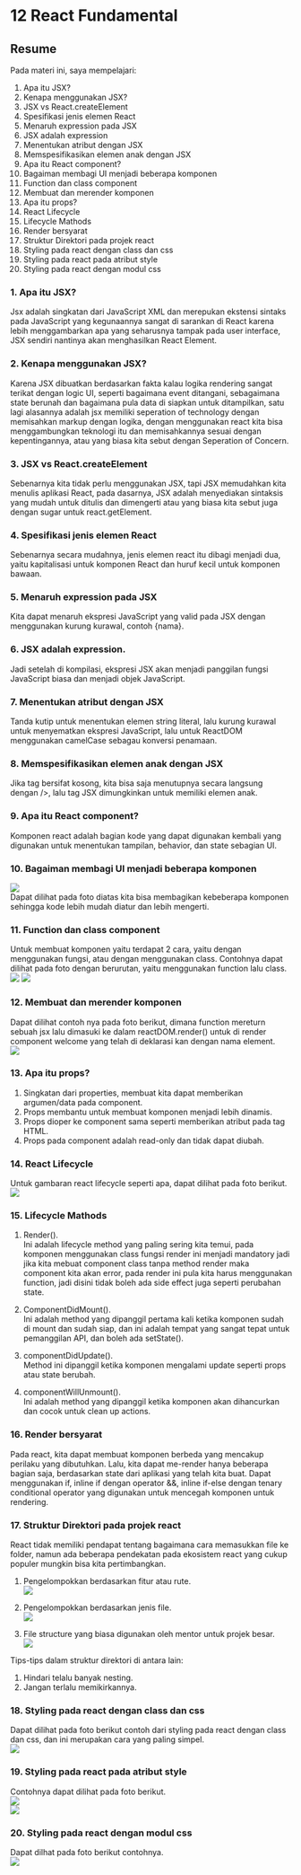# 12 React Fundamental
## Resume
Pada materi ini, saya mempelajari:
1. Apa itu JSX?
2. Kenapa menggunakan JSX?
3. JSX vs React.createElement
4. Spesifikasi jenis elemen React
5. Menaruh expression pada JSX
6. JSX adalah expression
7. Menentukan atribut dengan JSX
8. Memspesifikasikan elemen anak dengan JSX
9. Apa itu React component?
10. Bagaiman membagi UI menjadi beberapa komponen
11. Function dan class component
12. Membuat dan merender komponen
13. Apa itu props?
14. React Lifecycle
15. Lifecycle Mathods
16. Render bersyarat
17. Struktur Direktori pada projek react
18. Styling pada react dengan class dan css
19. Styling pada react pada atribut style
20. Styling pada react dengan modul css

### 1. Apa itu JSX?
Jsx adalah singkatan dari JavaScript XML dan merepukan ekstensi sintaks pada JavaScript yang kegunaannya sangat di sarankan di React karena lebih menggambarkan apa yang seharusnya tampak pada user interface, JSX sendiri nantinya akan menghasilkan React Element.

### 2. Kenapa menggunakan JSX?
Karena JSX dibuatkan berdasarkan fakta kalau logika rendering sangat terikat dengan logic UI, seperti bagaimana event ditangani, sebagaimana state berunah dan bagaimana pula data di siapkan untuk ditampilkan, satu lagi alasannya adalah jsx memiliki seperation of technology dengan memisahkan markup dengan logika, dengan menggunakan react kita bisa menggambungkan teknologi itu dan memisahkannya sesuai dengan kepentingannya, atau yang biasa kita sebut dengan Seperation of Concern.

### 3. JSX vs React.createElement
Sebenarnya kita tidak perlu menggunakan JSX, tapi JSX memudahkan kita menulis aplikasi React, pada dasarnya, JSX adalah menyediakan sintaksis yang mudah untuk ditulis dan dimengerti atau yang biasa kita sebut juga dengan sugar untuk react.getElement.

### 4. Spesifikasi jenis elemen React
Sebenarnya secara mudahnya, jenis elemen react itu dibagi menjadi dua, yaitu kapitalisasi untuk komponen React dan huruf kecil untuk komponen bawaan.

### 5. Menaruh expression pada JSX
Kita dapat menaruh ekspresi JavaScript yang valid pada JSX dengan menggunakan kurung kurawal, contoh {nama}.

### 6. JSX adalah expression.
Jadi setelah di kompilasi, ekspresi JSX akan menjadi panggilan fungsi JavaScript biasa dan menjadi objek JavaScript.

### 7. Menentukan atribut dengan JSX
Tanda kutip untuk menentukan elemen string literal, lalu kurung kurawal untuk menyematkan ekspresi JavaScript, lalu untuk ReactDOM menggunakan camelCase sebagau konversi penamaan.

### 8. Memspesifikasikan elemen anak dengan JSX
Jika tag bersifat kosong, kita bisa saja menutupnya secara langsung dengan />, lalu tag JSX dimungkinkan untuk memiliki elemen anak.

### 9. Apa itu React component?
Komponen react adalah bagian kode yang dapat digunakan kembali yang digunakan untuk menentukan tampilan, behavior, dan state sebagian UI.

### 10. Bagaiman membagi UI menjadi beberapa komponen
![](./screenshot/components.png)  
Dapat dilihat pada foto diatas kita bisa membagikan kebeberapa komponen sehingga kode lebih mudah diatur dan lebih mengerti.

### 11. Function dan class component
Untuk membuat komponen yaitu terdapat 2 cara, yaitu dengan menggunakan fungsi, atau dengan menggunakan class. Contohnya dapat dilihat pada foto dengan berurutan, yaitu menggunakan function lalu class.  
![](./screenshot/function_component.png)
![](./screenshot/class_component.png)  

### 12. Membuat dan merender komponen
Dapat dilihat contoh nya pada foto berikut, dimana function mereturn sebuah jsx lalu dimasuki ke dalam reactDOM.render() untuk di render component welcome yang telah di deklarasi kan dengan nama element.  
![](./screenshot/render_ex.png)

### 13. Apa itu props?
1. Singkatan dari properties, membuat kita dapat memberikan argumen/data pada component.
2. Props membantu untuk membuat komponen menjadi lebih dinamis.
3. Props dioper ke component sama seperti memberikan atribut pada tag HTML.
4. Props pada component adalah read-only dan tidak dapat diubah.

### 14. React Lifecycle
Untuk gambaran react lifecycle seperti apa, dapat dilihat pada foto berikut.  
![](./screenshot/react_lifecycle.png)

### 15. Lifecycle Mathods
1. Render().  
Ini adalah lifecycle method yang paling sering kita temui, pada komponen menggunakan class fungsi render ini menjadi mandatory jadi jika kita mebuat component class tanpa method render maka component kita akan error, pada render ini pula kita harus menggunakan function, jadi disini tidak boleh ada side effect juga seperti perubahan state.

2. ComponentDidMount().  
Ini adalah method yang dipanggil pertama kali ketika komponen sudah di mount dan sudah siap, dan ini adalah tempat yang sangat tepat untuk pemanggilan API, dan boleh ada setState().  

3. componentDidUpdate().  
Method ini dipanggil ketika komponen mengalami update seperti props atau state berubah.

5. componentWillUnmount().  
Ini adalah method yang dipanggil ketika komponen akan dihancurkan dan cocok untuk clean up actions.

### 16. Render bersyarat
Pada react, kita dapat membuat komponen berbeda yang mencakup perilaku yang dibutuhkan. Lalu, kita dapat me-render hanya beberapa bagian saja, berdasarkan state dari aplikasi yang telah kita buat. Dapat menggunakan if, inline if dengan operator &&, inline if-else dengan tenary conditional operator yang digunakan untuk mencegah komponen untuk rendering.

### 17. Struktur Direktori pada projek react
React tidak memiliki pendapat tentang bagaimana cara memasukkan file ke folder, namun ada beberapa pendekatan pada ekosistem react yang cukup populer mungkin bisa kita pertimbangkan.
1. Pengelompokkan berdasarkan fitur atau rute.  
![](./screenshot/based_on_route_feature.png)

2. Pengelompokkan berdasarkan jenis file.  
![](./screenshot/base_fileType.png)

3. File structure yang biasa digunakan oleh mentor untuk projek besar.  
![](./screenshot/mentors.png)  

Tips-tips dalam struktur direktori di antara lain:
1. Hindari telalu banyak nesting.
2. Jangan terlalu memikirkannya.

### 18. Styling pada react dengan class dan css
Dapat dilihat pada foto berikut contoh dari styling pada react dengan class dan css, dan ini merupakan cara yang paling simpel.  
![](./screenshot/css_class.png)

### 19. Styling pada react pada atribut style
Contohnya dapat dilihat pada foto berikut.  
![](./screenshot/style_ex.png)  
![](./screenshot/style_ex_2.png)

### 20. Styling pada react dengan modul css
Dapat dilhat pada foto berikut contohnya.  
![](./screenshot/import_css.png)